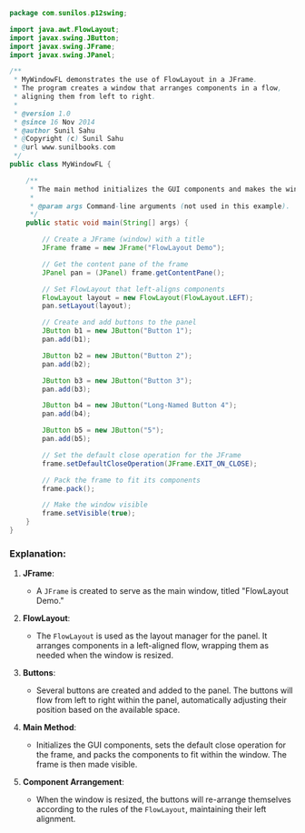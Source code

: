 ```java
package com.sunilos.p12swing;

import java.awt.FlowLayout;
import javax.swing.JButton;
import javax.swing.JFrame;
import javax.swing.JPanel;

/**
 * MyWindowFL demonstrates the use of FlowLayout in a JFrame.
 * The program creates a window that arranges components in a flow,
 * aligning them from left to right.
 * 
 * @version 1.0
 * @since 16 Nov 2014
 * @author Sunil Sahu
 * @Copyright (c) Sunil Sahu
 * @url www.sunilbooks.com
 */
public class MyWindowFL {

    /**
     * The main method initializes the GUI components and makes the window visible.
     * 
     * @param args Command-line arguments (not used in this example).
     */
    public static void main(String[] args) {

        // Create a JFrame (window) with a title
        JFrame frame = new JFrame("FlowLayout Demo");

        // Get the content pane of the frame
        JPanel pan = (JPanel) frame.getContentPane();

        // Set FlowLayout that left-aligns components
        FlowLayout layout = new FlowLayout(FlowLayout.LEFT);
        pan.setLayout(layout);

        // Create and add buttons to the panel
        JButton b1 = new JButton("Button 1");
        pan.add(b1);

        JButton b2 = new JButton("Button 2");
        pan.add(b2);

        JButton b3 = new JButton("Button 3");
        pan.add(b3);

        JButton b4 = new JButton("Long-Named Button 4");
        pan.add(b4);

        JButton b5 = new JButton("5");
        pan.add(b5);

        // Set the default close operation for the JFrame
        frame.setDefaultCloseOperation(JFrame.EXIT_ON_CLOSE);

        // Pack the frame to fit its components
        frame.pack();

        // Make the window visible
        frame.setVisible(true);
    }
}
```

### Explanation:
1. **JFrame**:
   - A `JFrame` is created to serve as the main window, titled "FlowLayout Demo."

2. **FlowLayout**:
   - The `FlowLayout` is used as the layout manager for the panel. It arranges components in a left-aligned flow, wrapping them as needed when the window is resized.

3. **Buttons**:
   - Several buttons are created and added to the panel. The buttons will flow from left to right within the panel, automatically adjusting their position based on the available space.

4. **Main Method**:
   - Initializes the GUI components, sets the default close operation for the frame, and packs the components to fit within the window. The frame is then made visible.

5. **Component Arrangement**:
   - When the window is resized, the buttons will re-arrange themselves according to the rules of the `FlowLayout`, maintaining their left alignment.
